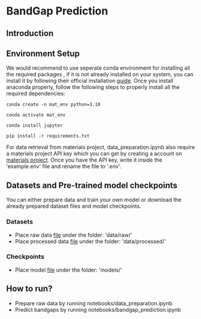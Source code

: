 # BandGap Prediction

## Introduction

## Environment Setup
We would recommend to use seperate conda environment for installing all the required packages , if it is not already installed on your system, you can install it by following their official installation [guide](https://docs.anaconda.com/free/anaconda/install/index.html). 
Once you install anaconda properly, follow the following steps to properly install all the required dependencies:
```
conda create -n mat_env python=3.10

conda activate mat_env

conda install jupyter

pip install -r requirements.txt
```
For data retrieval from materials project, data_preparation.ipynb also require a materials project API key which you can get by creating a account on [materials project](https://next-gen.materialsproject.org/api).
Once you have the API key, write it inside the 'example.env' file and rename the file to '.env'.

## Datasets and Pre-trained model checkpoints
You can either prepare data and train your own model or download the already prepared dataset files and model checkpoints.
### Datasets
* Place raw data [file]() under the folder: 'data/raw/'
* Place processed data [file]() under the folder: 'data/processed/'
### Checkpoints
* Place model [file]() under the folder: 'models/'

## How to run?
* Prepare raw data by running notebooks/data_preparation.ipynb
* Predict bandgaps by running notebooks/bandgap_prediction.ipynb